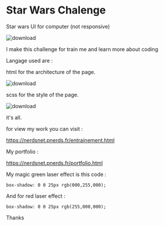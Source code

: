 # Star Wars Chalenge
Star wars UI for computer (not responsive)

![download](https://user-images.githubusercontent.com/126067396/227186221-195d3dfe-3634-4314-85be-54c410c31545.png)

I make this challenge for train me and learn more about coding

Langage used are :

html for the architecture of the page.

![download](https://user-images.githubusercontent.com/126067396/227187679-01d86d19-d6ff-481f-a4ca-7005365daa87.png)

scss for the style of the page.

![download](https://user-images.githubusercontent.com/126067396/227187909-0c435b6b-b6ed-4e5a-bc8b-82d82b33daab.jpg)


it's all.

for view my work you can visit :

https://nerdsnet.pnerds.fr/entrainement.html

My portfolio : 

https://nerdsnet.pnerds.fr/portfolio.html

My magic green laser effect is this code : 

    box-shadow: 0 0 25px rgb(000,255,000);

And for red laser effect :

    box-shadow: 0 0 25px rgb(255,000,000);

Thanks


